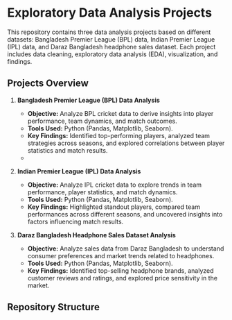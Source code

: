# Exploratory Data Analysis Projects

This repository contains three data analysis projects based on different datasets: Bangladesh Premier League (BPL) data, Indian Premier League (IPL) data, and Daraz Bangladesh headphone sales dataset. Each project includes data cleaning, exploratory data analysis (EDA), visualization, and findings.

## Projects Overview

1. **Bangladesh Premier League (BPL) Data Analysis**

   - **Objective:** Analyze BPL cricket data to derive insights into player performance, team dynamics, and match outcomes.
   - **Tools Used:** Python (Pandas, Matplotlib, Seaborn).
   - **Key Findings:** Identified top-performing players, analyzed team strategies across seasons, and explored correlations between player statistics and match results.
   -

2. **Indian Premier League (IPL) Data Analysis**

   - **Objective:** Analyze IPL cricket data to explore trends in team performance, player statistics, and match dynamics.
   - **Tools Used:** Python (Pandas, Matplotlib, Seaborn).
   - **Key Findings:** Highlighted standout players, compared team performances across different seasons, and uncovered insights into factors influencing match results.
 

3. **Daraz Bangladesh Headphone Sales Dataset Analysis**

   - **Objective:** Analyze sales data from Daraz Bangladesh to understand consumer preferences and market trends related to headphones.
   - **Tools Used:** Python (Pandas, Matplotlib, Seaborn).
   - **Key Findings:** Identified top-selling headphone brands, analyzed customer reviews and ratings, and explored price sensitivity in the market.
  

## Repository Structure

